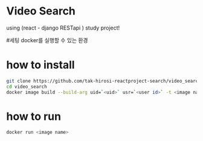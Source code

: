 
# Video Search
using (react - django RESTapi ) study project!

#세팅
docker를 실행할 수 있는 환경

# how to install
```bash
git clone https://github.com/tak-hirosi-reactproject-search/video_search.git
cd video_search
docker image build --build-arg uid=`<uid>` usr=`<user id>` -t <image name> .
```

# how to run
```bash
docker run <image name>
```
